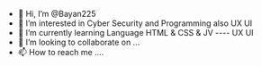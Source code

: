 - 👋 Hi, I’m @Bayan225
- 👀 I’m interested in Cyber Security and Programming also UX UI
- 🌱 I’m currently learning Language HTML & CSS & JV ---- UX UI
- 💞️ I’m looking to collaborate on ...
- 📫 How to reach me ....

<!---
Bayan225/Bayan225 is a ✨ special ✨ repository because its `README.md` (this file) appears on your GitHub profile.
You can click the Preview link to take a look at your changes.
--->
